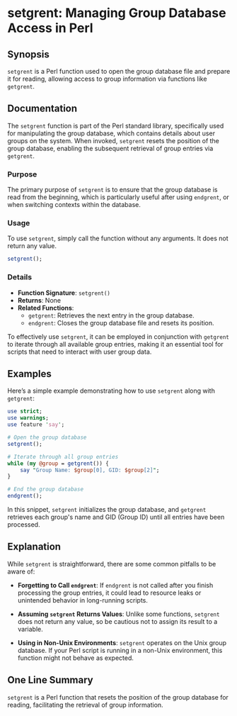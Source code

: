 <!--
Meta Description: # setgrent: Managing Group Database Access in Perl ## Synopsis `setgrent` is a Perl function used to open the group database file and prepare it for r...
Meta Keywords: group, setgrent, database, perl, getgrent
-->

# setgrent: Managing Group Database Access in Perl

## Synopsis
`setgrent` is a Perl function used to open the group database file and prepare it for reading, allowing access to group information via functions like `getgrent`.

## Documentation
The `setgrent` function is part of the Perl standard library, specifically used for manipulating the group database, which contains details about user groups on the system. When invoked, `setgrent` resets the position of the group database, enabling the subsequent retrieval of group entries via `getgrent`.

### Purpose
The primary purpose of `setgrent` is to ensure that the group database is read from the beginning, which is particularly useful after using `endgrent`, or when switching contexts within the database.

### Usage
To use `setgrent`, simply call the function without any arguments. It does not return any value.

```perl
setgrent();
```

### Details
- **Function Signature**: `setgrent()`
- **Returns**: None
- **Related Functions**: 
  - `getgrent`: Retrieves the next entry in the group database.
  - `endgrent`: Closes the group database file and resets its position.

To effectively use `setgrent`, it can be employed in conjunction with `getgrent` to iterate through all available group entries, making it an essential tool for scripts that need to interact with user group data.

## Examples
Here’s a simple example demonstrating how to use `setgrent` along with `getgrent`:

```perl
use strict;
use warnings;
use feature 'say';

# Open the group database
setgrent();

# Iterate through all group entries
while (my @group = getgrent()) {
    say "Group Name: $group[0], GID: $group[2]";
}

# End the group database
endgrent();
```

In this snippet, `setgrent` initializes the group database, and `getgrent` retrieves each group's name and GID (Group ID) until all entries have been processed.

## Explanation
While `setgrent` is straightforward, there are some common pitfalls to be aware of:

- **Forgetting to Call `endgrent`**: If `endgrent` is not called after you finish processing the group entries, it could lead to resource leaks or unintended behavior in long-running scripts.
  
- **Assuming `setgrent` Returns Values**: Unlike some functions, `setgrent` does not return any value, so be cautious not to assign its result to a variable.

- **Using in Non-Unix Environments**: `setgrent` operates on the Unix group database. If your Perl script is running in a non-Unix environment, this function might not behave as expected.

## One Line Summary
`setgrent` is a Perl function that resets the position of the group database for reading, facilitating the retrieval of group information.